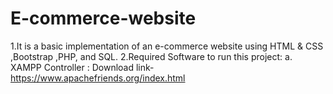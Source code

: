 # E-commerce-website
1.It is a basic implementation of an e-commerce website using HTML &amp; CSS ,Bootstrap ,PHP, and SQL.
2.Required Software to run this project:
  a. XAMPP Controller : Download link- https://www.apachefriends.org/index.html
